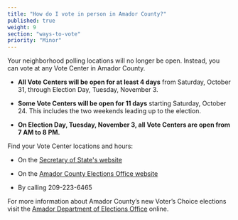 ```yaml
---
title: "How do I vote in person in Amador County?"
published: true
weight: 9
section: "ways-to-vote"
priority: "Minor"
---
```


Your neighborhood polling locations will no longer be open. Instead, you can vote at any Vote Center in Amador County.   

- **All Vote Centers will be open for at least 4 days** from Saturday, October 31, through Election Day, Tuesday, November 3. 

- **Some Vote Centers will be open for 11 days** starting Saturday, October 24. This includes the two weekends leading up to the election.

- **On Election Day, Tuesday, November 3, all Vote Centers are open from 7 AM to 8 PM.**  

Find your Vote Center locations and hours:  

- On the [Secretary of State's website](https://caearlyvoting.sos.ca.gov/) 

- On the [Amador County Elections Office website](https://www.amadorgov.org/government/elections/vote-center-and-ballot-drop-off-locations)   

- By calling 209-223-6465   

For more information about Amador County’s new Voter’s Choice elections visit the [Amador Department of Elections Office](https://www.amadorgov.org/government/elections/voter-s-choice-act) online.
